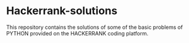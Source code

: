 # Hackerrank-solutions

This repository contains the solutions of some of the basic problems of PYTHON provided on the HACKERRANK coding platform.
